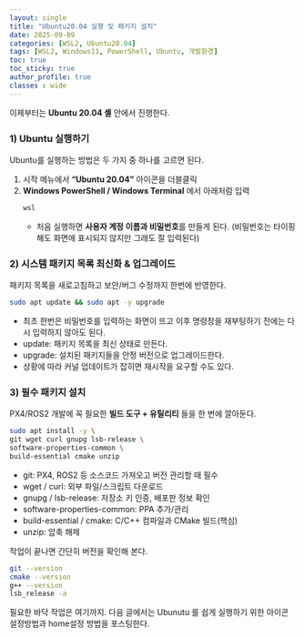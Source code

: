 ```yaml
---
layout: single
title: "Ubuntu20.04 실행 및 패키지 설치"
date: 2025-09-09
categories: [WSL2, Ubuntu20.04]
tags: [WSL2, Windows11, PowerShell, Ubuntu, 개발환경]
toc: true
toc_sticky: true
author_profile: true
classes : wide
---
```


이제부터는 **Ubuntu 20.04 셸** 안에서 진행한다.

### 1) Ubuntu 실행하기
Ubuntu를 실행하는 방법은 두 가지 중 하나를 고르면 된다.

1. 시작 메뉴에서 **“Ubuntu 20.04”** 아이콘을 더블클릭  
2. **Windows PowerShell / Windows Terminal** 에서 아래처럼 입력
   ```powershell
   wsl
   ```
   - 처음 실행하면 **사용자 계정 이름과 비밀번호**를 만들게 된다. (비밀번호는 타이핑해도 화면에 표시되지 않지만 그래도 잘 입력된다)

### 2) 시스템 패키지 목록 최신화 & 업그레이드

  패키지 목록을 새로고침하고 보안/버그 수정까지 한번에 반영한다.

```bash
sudo apt update && sudo apt -y upgrade
```
- 최초 한번은 비밀번호를 입력하는 화면이 뜨고 이후 명령창을 재부팅하기 전에는 다시 입력하지 않아도 된다.
- update: 패키지 목록을 최신 상태로 만든다.
- upgrade: 설치된 패키지들을 안정 버전으로 업그레이드한다.
- 상황에 따라 커널 업데이트가 잡히면 재시작을 요구할 수도 있다.


### 3) 필수 패키지 설치

  PX4/ROS2 개발에 꼭 필요한 **빌드 도구 + 유틸리티** 들을 한 번에 깔아둔다.

  ```bash
sudo apt install -y \
  git wget curl gnupg lsb-release \
  software-properties-common \
  build-essential cmake unzip
```

- git: PX4, ROS2 등 소스코드 가져오고 버전 관리할 때 필수
- wget / curl: 외부 파일/스크립트 다운로드
- gnupg / lsb-release: 저장소 키 인증, 배포판 정보 확인
- software-properties-common: PPA 추가/관리
- build-essential / cmake: C/C++ 컴파일과 CMake 빌드(핵심)
- unzip: 압축 해제

작업이 끝나면 간단히 버전을 확인해 본다.

```bash
git --version
cmake --version
g++ --version
lsb_release -a
```

필요한 바닥 작업은 여기까지. 다음 글에서는 Ubunutu 를 쉽게 실행하기 위한 아이콘 설정방법과 home설정 방법을 포스팅한다.
